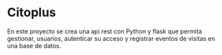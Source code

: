 # Citoplus
En este proyecto se crea una api rest con Python y flask que permita gestionar, usuarios, autenticar su acceso y registrar eventos de visitas en una base de datos.
